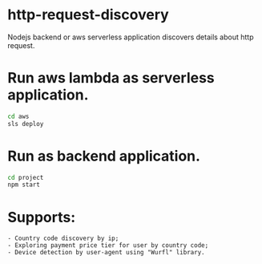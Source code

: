 # http-request-discovery

Nodejs backend or aws serverless application discovers details about http request.


# Run aws lambda as serverless application.

```bash
cd aws
sls deploy
```


# Run as backend application.
```bash
cd project
npm start
```


# Supports:
```text
- Country code discovery by ip;
- Exploring payment price tier for user by country code;
- Device detection by user-agent using "Wurfl" library.
```
